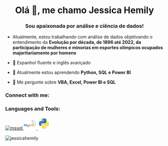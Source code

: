 
<h1 align="center">Olá 👋, me chamo Jessica Hemily</h1>
<h3 align="center">Sou apaixonada por análise e ciência de dados!</h3>

- Atualmente, estou trabalhando com análise de dados objetivando o entendimento da **Evolução por década, de 1896 até 2022, da participação de mulheres e minorias em esportes olímpicos ocupados majoritariamente por homens**

- 💞️ Espanhol fluente e inglês avançado

- 🌱 Atualmente estou aprendendo **Python, SQL e Power BI**

- 💬 Me pergunte sobre **VBA, Excel, Power BI e SQL**

<h3 align="left">Connect with me:</h3>
<p align="left">
</p>

<h3 align="left">Languages and Tools:</h3>
<p align="left"> <a href="https://www.microsoft.com/en-us/sql-server" target="_blank" rel="noreferrer"> <img src="https://www.svgrepo.com/show/303229/microsoft-sql-server-logo.svg" alt="mssql" width="40" height="40"/> </a> <a href="https://www.mysql.com/" target="_blank" rel="noreferrer"> <img src="https://raw.githubusercontent.com/devicons/devicon/master/icons/mysql/mysql-original-wordmark.svg" alt="mysql" width="40" height="40"/> </a> <a href="https://www.python.org" target="_blank" rel="noreferrer"> <img src="https://raw.githubusercontent.com/devicons/devicon/master/icons/python/python-original.svg" alt="python" width="40" height="40"/> </a> </p>

<p><img align="center" src="https://github-readme-stats.vercel.app/api/top-langs?username=jessicahemily&show_icons=true&locale=en&layout=compact" alt="jessicahemily" /></p>



<!---

- 👋 Hi, I’m @JessicaHemily
- 👀 I’m interested in ...
- 🌱 I’m currently learning ...
- 💞️ I’m looking to collaborate on ...
- 📫 How to reach me ...

JessicaHemily/JessicaHemily is a ✨ special ✨ repository because its `README.md` (this file) appears on your GitHub profile.
You can click the Preview link to take a look at your changes.
--->
